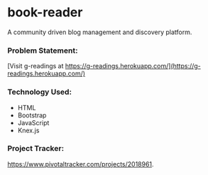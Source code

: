 # book-reader


A community driven blog management and discovery platform.

### Problem Statement:


[Visit g-readings at https://g-readings.herokuapp.com/](https://g-readings.herokuapp.com/)

### Technology Used:
* HTML
* Bootstrap
* JavaScript
* Knex.js


### Project Tracker:
https://www.pivotaltracker.com/projects/2018961.
